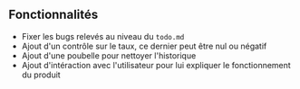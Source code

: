 ## Fonctionnalités

- Fixer les bugs relevés au niveau du `todo.md`
- Ajout d'un contrôle sur le taux, ce dernier peut être nul ou négatif
- Ajout d'une poubelle pour nettoyer l'historique
- Ajout d'intéraction avec l'utilisateur pour lui expliquer le fonctionnement du produit
